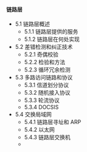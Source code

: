 #### 链路层
* 5.1 链路层概述
  * 5.1.1 链路层提供的服务
  * 5.1.2 链路层在何处实现
* 5.2 差错检测和纠正技术
  * 5.2.1 奇偶校验
  * 5.2.2 检验和方法
  * 5.2.3 循环冗余检测
* 5.3 多路访问链路和协议
  * 5.3.1 信道划分协议
  * 5.3.2 随机接入协议
  * 5.3.3 轮流协议
  * 5.3.4 DOCSIS
* 5.4 交换局域网
  * 5.4.1 链路层寻址和 ARP
  * 5.4.2 以太网
  * 5.4.3 链路层交换机
  * 
